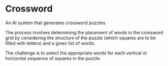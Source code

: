 # Crossword

An AI system that generates crossword puzzles.

The process involves determining the placement of words in the crossword grid by considering the structure of the puzzle (which squares are to be filled with letters) and a given list of words. 

The challenge is to select the appropriate words for each vertical or horizontal sequence of squares in the puzzle.
